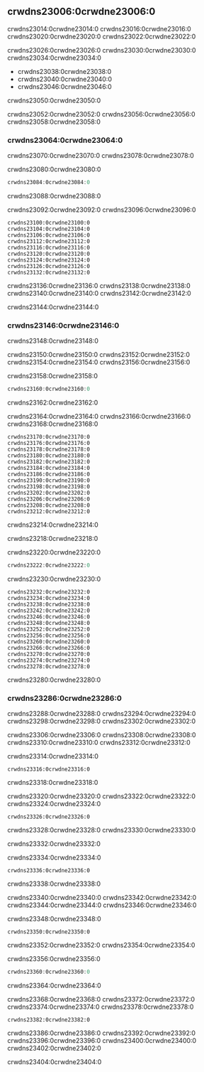 ## crwdns23006:0crwdne23006:0

crwdns23014:0crwdne23014:0 crwdns23016:0crwdne23016:0 crwdns23020:0crwdne23020:0 crwdns23022:0crwdne23022:0

crwdns23026:0crwdne23026:0 crwdns23030:0crwdne23030:0 crwdns23034:0crwdne23034:0

* crwdns23038:0crwdne23038:0
* crwdns23040:0crwdne23040:0
* crwdns23046:0crwdne23046:0

crwdns23050:0crwdne23050:0

crwdns23052:0crwdne23052:0 crwdns23056:0crwdne23056:0 crwdns23058:0crwdne23058:0

### crwdns23064:0crwdne23064:0

crwdns23070:0crwdne23070:0 crwdns23078:0crwdne23078:0

<span class="filename">crwdns23080:0crwdne23080:0</span>

```rust
crwdns23084:0crwdne23084:0
```


<span class="caption">crwdns23088:0crwdne23088:0</span>

crwdns23092:0crwdne23092:0 crwdns23096:0crwdne23096:0


<!-- Not extracting output because changes to this output aren't significant;
the changes are likely to be due to the threads running differently rather than
changes in the compiler -->

```text
crwdns23100:0crwdne23100:0
crwdns23104:0crwdne23104:0
crwdns23106:0crwdne23106:0
crwdns23112:0crwdne23112:0
crwdns23116:0crwdne23116:0
crwdns23120:0crwdne23120:0
crwdns23124:0crwdne23124:0
crwdns23126:0crwdne23126:0
crwdns23132:0crwdne23132:0
```

crwdns23136:0crwdne23136:0 crwdns23138:0crwdne23138:0 crwdns23140:0crwdne23140:0 crwdns23142:0crwdne23142:0

crwdns23144:0crwdne23144:0

### crwdns23146:0crwdne23146:0

crwdns23148:0crwdne23148:0

crwdns23150:0crwdne23150:0 crwdns23152:0crwdne23152:0 crwdns23154:0crwdne23154:0 crwdns23156:0crwdne23156:0

<span class="filename">crwdns23158:0crwdne23158:0</span>

```rust
crwdns23160:0crwdne23160:0
```


<span class="caption">crwdns23162:0crwdne23162:0</span>

crwdns23164:0crwdne23164:0 crwdns23166:0crwdne23166:0 crwdns23168:0crwdne23168:0


<!-- Not extracting output because changes to this output aren't significant;
the changes are likely to be due to the threads running differently rather than
changes in the compiler -->

```text
crwdns23170:0crwdne23170:0
crwdns23176:0crwdne23176:0
crwdns23178:0crwdne23178:0
crwdns23180:0crwdne23180:0
crwdns23182:0crwdne23182:0
crwdns23184:0crwdne23184:0
crwdns23186:0crwdne23186:0
crwdns23190:0crwdne23190:0
crwdns23198:0crwdne23198:0
crwdns23202:0crwdne23202:0
crwdns23206:0crwdne23206:0
crwdns23208:0crwdne23208:0
crwdns23212:0crwdne23212:0
```

crwdns23214:0crwdne23214:0

crwdns23218:0crwdne23218:0

<span class="filename">crwdns23220:0crwdne23220:0</span>

```rust
crwdns23222:0crwdne23222:0
```

crwdns23230:0crwdne23230:0


<!-- Not extracting output because changes to this output aren't significant;
the changes are likely to be due to the threads running differently rather than
changes in the compiler -->

```text
crwdns23232:0crwdne23232:0
crwdns23234:0crwdne23234:0
crwdns23238:0crwdne23238:0
crwdns23242:0crwdne23242:0
crwdns23246:0crwdne23246:0
crwdns23248:0crwdne23248:0
crwdns23252:0crwdne23252:0
crwdns23256:0crwdne23256:0
crwdns23260:0crwdne23260:0
crwdns23266:0crwdne23266:0
crwdns23270:0crwdne23270:0
crwdns23274:0crwdne23274:0
crwdns23278:0crwdne23278:0
```

crwdns23280:0crwdne23280:0

### crwdns23286:0crwdne23286:0

crwdns23288:0crwdne23288:0 crwdns23294:0crwdne23294:0<!-- ignore
--> crwdns23298:0crwdne23298:0 crwdns23302:0crwdne23302:0

crwdns23306:0crwdne23306:0 crwdns23308:0crwdne23308:0 crwdns23310:0crwdne23310:0 crwdns23312:0crwdne23312:0

<span class="filename">crwdns23314:0crwdne23314:0</span>

```rust,ignore,does_not_compile
crwdns23316:0crwdne23316:0
```


<span class="caption">crwdns23318:0crwdne23318:0</span>

crwdns23320:0crwdne23320:0 crwdns23322:0crwdne23322:0 crwdns23324:0crwdne23324:0

```console
crwdns23326:0crwdne23326:0
```

crwdns23328:0crwdne23328:0 crwdns23330:0crwdne23330:0

crwdns23332:0crwdne23332:0

<span class="filename">crwdns23334:0crwdne23334:0</span>

```rust,ignore,does_not_compile
crwdns23336:0crwdne23336:0
```


<span class="caption">crwdns23338:0crwdne23338:0</span>

crwdns23340:0crwdne23340:0 crwdns23342:0crwdne23342:0 crwdns23344:0crwdne23344:0 crwdns23346:0crwdne23346:0

crwdns23348:0crwdne23348:0


<!-- manual-regeneration
after automatic regeneration, look at listings/ch16-fearless-concurrency/listing-16-03/output.txt and copy the relevant part
-->

```text
crwdns23350:0crwdne23350:0
```

crwdns23352:0crwdne23352:0 crwdns23354:0crwdne23354:0

<span class="filename">crwdns23356:0crwdne23356:0</span>

```rust
crwdns23360:0crwdne23360:0
```


<span class="caption">crwdns23364:0crwdne23364:0</span>

crwdns23368:0crwdne23368:0 crwdns23372:0crwdne23372:0 crwdns23374:0crwdne23374:0 crwdns23378:0crwdne23378:0

```console
crwdns23382:0crwdne23382:0
```

crwdns23386:0crwdne23386:0 crwdns23392:0crwdne23392:0 crwdns23396:0crwdne23396:0 crwdns23400:0crwdne23400:0 crwdns23402:0crwdne23402:0

crwdns23404:0crwdne23404:0
